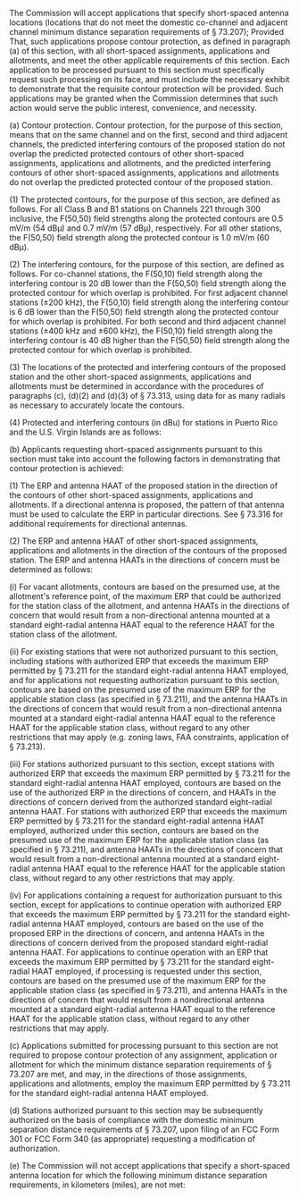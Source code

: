 The Commission will accept applications that specify short-spaced antenna locations (locations that do not meet the domestic co-channel and adjacent channel minimum distance separation requirements of § 73.207); Provided That, such applications propose contour protection, as defined in paragraph (a) of this section, with all short-spaced assignments, applications and allotments, and meet the other applicable requirements of this section. Each application to be processed pursuant to this section must specifically request such processing on its face, and must include the necessary exhibit to demonstrate that the requisite contour protection will be provided. Such applications may be granted when the Commission determines that such action would serve the public interest, convenience, and necessity.

(a) Contour protection. Contour protection, for the purpose of this section, means that on the same channel and on the first, second and third adjacent channels, the predicted interfering contours of the proposed station do not overlap the predicted protected contours of other short-spaced assignments, applications and allotments, and the predicted interfering contours of other short-spaced assignments, applications and allotments do not overlap the predicted protected contour of the proposed station.

(1) The protected contours, for the purpose of this section, are defined as follows. For all Class B and B1 stations on Channels 221 through 300 inclusive, the F(50,50) field strengths along the protected contours are 0.5 mV/m (54 dBµ) and 0.7 mV/m (57 dBµ), respectively. For all other stations, the F(50,50) field strength along the protected contour is 1.0 mV/m (60 dBµ).

(2) The interfering contours, for the purpose of this section, are defined as follows. For co-channel stations, the F(50,10) field strength along the interfering contour is 20 dB lower than the F(50,50) field strength along the protected contour for which overlap is prohibited. For first adjacent channel stations (±200 kHz), the F(50,10) field strength along the interfering contour is 6 dB lower than the F(50,50) field strength along the protected contour for which overlap is prohibited. For both second and third adjacent channel stations (±400 kHz and ±600 kHz), the F(50,10) field strength along the interfering contour is 40 dB higher than the F(50,50) field strength along the protected contour for which overlap is prohibited.

(3) The locations of the protected and interfering contours of the proposed station and the other short-spaced assignments, applications and allotments must be determined in accordance with the procedures of paragraphs (c), (d)(2) and (d)(3) of § 73.313, using data for as many radials as necessary to accurately locate the contours.

(4) Protected and interfering contours (in dBu) for stations in Puerto Rico and the U.S. Virgin Islands are as follows:

(b) Applicants requesting short-spaced assignments pursuant to this section must take into account the following factors in demonstrating that contour protection is achieved:

(1) The ERP and antenna HAAT of the proposed station in the direction of the contours of other short-spaced assignments, applications and allotments. If a directional antenna is proposed, the pattern of that antenna must be used to calculate the ERP in particular directions. See § 73.316 for additional requirements for directional antennas.
              

(2) The ERP and antenna HAAT of other short-spaced assignments, applications and allotments in the direction of the contours of the proposed station. The ERP and antenna HAATs in the directions of concern must be determined as follows:

(i) For vacant allotments, contours are based on the presumed use, at the allotment's reference point, of the maximum ERP that could be authorized for the station class of the allotment, and antenna HAATs in the directions of concern that would result from a non-directional antenna mounted at a standard eight-radial antenna HAAT equal to the reference HAAT for the station class of the allotment.

(ii) For existing stations that were not authorized pursuant to this section, including stations with authorized ERP that exceeds the maximum ERP permitted by § 73.211 for the standard eight-radial antenna HAAT employed, and for applications not requesting authorization pursuant to this section, contours are based on the presumed use of the maximum ERP for the applicable station class (as specified in § 73.211), and the antenna HAATs in the directions of concern that would result from a non-directional antenna mounted at a standard eight-radial antenna HAAT equal to the reference HAAT for the applicable station class, without regard to any other restrictions that may apply (e.g. zoning laws, FAA constraints, application of § 73.213).

(iii) For stations authorized pursuant to this section, except stations with authorized ERP that exceeds the maximum ERP permitted by § 73.211 for the standard eight-radial antenna HAAT employed, contours are based on the use of the authorized ERP in the directions of concern, and HAATs in the directions of concern derived from the authorized standard eight-radial antenna HAAT. For stations with authorized ERP that exceeds the maximum ERP permitted by § 73.211 for the standard eight-radial antenna HAAT employed, authorized under this section, contours are based on the presumed use of the maximum ERP for the applicable station class (as specified in § 73.211), and antenna HAATs in the directions of concern that would result from a non-directional antenna mounted at a standard eight-radial antenna HAAT equal to the reference HAAT for the applicable station class, without regard to any other restrictions that may apply.

(iv) For applications containing a request for authorization pursuant to this section, except for applications to continue operation with authorized ERP that exceeds the maximum ERP permitted by § 73.211 for the standard eight-radial antenna HAAT employed, contours are based on the use of the proposed ERP in the directions of concern, and antenna HAATs in the directions of concern derived from the proposed standard eight-radial antenna HAAT. For applications to continue operation with an ERP that exceeds the maximum ERP permitted by § 73.211 for the standard eight-radial HAAT employed, if processing is requested under this section, contours are based on the presumed use of the maximum ERP for the applicable station class (as specified in § 73.211), and antenna HAATs in the directions of concern that would result from a nondirectional antenna mounted at a standard eight-radial antenna HAAT equal to the reference HAAT for the applicable station class, without regard to any other restrictions that may apply.
              

(c) Applications submitted for processing pursuant to this section are not required to propose contour protection of any assignment, application or allotment for which the minimum distance separation requirements of § 73.207 are met, and may, in the directions of those assignments, applications and allotments, employ the maximum ERP permitted by § 73.211 for the standard eight-radial antenna HAAT employed.

(d) Stations authorized pursuant to this section may be subsequently authorized on the basis of compliance with the domestic minimum separation distance requirements of § 73.207, upon filing of an FCC Form 301 or FCC Form 340 (as appropriate) requesting a modification of authorization.

(e) The Commission will not accept applications that specify a short-spaced antenna location for which the following minimum distance separation requirements, in kilometers (miles), are not met:

